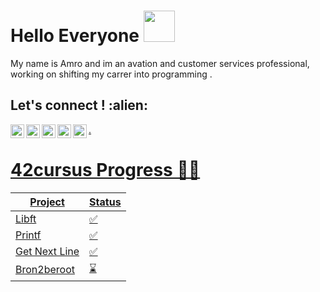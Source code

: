 # Hello Everyone <img src="https://media.giphy.com/media/12oufCB0MyZ1Go/giphy.gif" width="50">
My name is Amro and im an avation and customer services professional, working on shifting my carrer into programming .


<h2 align="left">Let's connect ! :alien:</h2>

<a href="https://twitter.com/amrokamal89">
  <img align="left" alt="Amro's Twitter" width="22px" src="https://cdn.jsdelivr.net/npm/simple-icons@v3/icons/twitter.svg" />
</a>
<a href="https://www.linkedin.com/in/amro-elsiddig-the-right-candidate-for-your-company/">
  <img align="left" alt="Amro's Linkdein" width="22px" src="https://cdn.jsdelivr.net/npm/simple-icons@v3/icons/linkedin.svg" />
</a>
<a href="https://github.com/amrokamalelsiddig">
  <img align="left" alt="Amro's Github" width="22px" src="https://cdn.jsdelivr.net/npm/simple-icons@v3/icons/github.svg" />
</a>
<a href="https://t.me/amrokamalelsiddig">
  <img align="left" alt="Amro's Telegram" width="22px" src="https://cdn.jsdelivr.net/npm/simple-icons@v3/icons/telegram.svg" />
</a>
<a href="http://amro-elsiddig.me">
  <img align="left" alt="Amro's website" width="22px" src="https://cdn.jsdelivr.net/npm/simple-icons@3.13.0/icons/ubuntu.svg" />
.

# 42cursus Progress 💪🏻 

| Project        |      Status      |
|----------------|------------------|
| Libft          |          ✅     |
| [Printf](../amrokamalelsiddig/ft_printf)        |          ✅     |
| Get Next Line  |          ✅     |
| Bron2beroot |          ⌛      |


